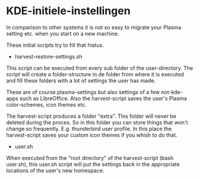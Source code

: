 # KDE-initiele-instellingen

In comparison to other systems it is not so easy to migrate your Plasma
setting etc. when you start on a new machine.

These initial scripts try to fill that hiatus.

- harvest-restore-settings.sh

This script can be executed from every sub folder of the user-directory.
The script will create a folder-structure in de folder from where it is
executed and fill these folders with a lot of settings the user has made.

These are of course plasma-settings but also settings of a few
not-kde-apps such as LibreOffice. Also the harvest-script saves the user's Plasma color-schemes, icon themes etc.

The harvest-script produces a folder "extra". This folder will never
be deleted during the proces. So in this folder you can store things
that won't change so frequently. E.g. thunderbird user profile. In this place the harvest-script saves your custom icon themes if you whish to do that.

- user.sh

When executed from the "root directory" of the harvest-script (bash
user.sh), this user.sh script will put the settings back in the
appropriate locations of the user's new homespace.
